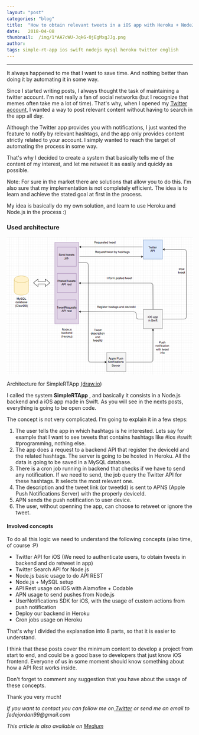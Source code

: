 ```yaml
---
layout:	"post"
categories:	"blog"
title:	"How to obtain relevant tweets in a iOS app with Heroku + NodeJS + Swift"
date:	2018-04-08
thumbnail:	/img/1*AA7cWU-JqkG-OjEgMxgJJg.png
author:	
tags: simple-rt-app ios swift nodejs mysql heroku twitter english
---
```


* * *

It always happened to me that I want to save time. And nothing better than
doing it by automating it in some way.

Since I started writing posts, I always thought the task of maintaining a
twitter account. I'm not really a fan of social networks (but I recognize that
memes often take me a lot of time). That's why, when I opened my [Twitter
account,](http://www.twitter.com/FedeJordan90) I wanted a way to post relevant
content without having to search in the app all day.

Although the Twitter app provides you with notifications, I just wanted the
feature to notify by relevant hashtags, and the app only provides content
strictly related to your account. I simply wanted to reach the target of
automating the process in some way.

That's why I decided to create a system that basically tells me of the content
of my interest, and let me retweet it as easily and quickly as possible.

Note: For sure in the market there are solutions that allow you to do this.
I'm also sure that my implementation is not completely efficient. The idea is
to learn and achieve the stated goal at first in the process.

My idea is basically do my own solution, and learn to use Heroku and Node.js
in the process :)

### Used architecture

![](/img/1*AA7cWU-JqkG-OjEgMxgJJg.png)

Architecture for SimpleRTApp [(draw.io](https://www.draw.io/))

I called the system **SimpleRTApp** , and basically it consists in a Node.js
backend and a iOS app made in Swift. As you will see in the nexts posts,
everything is going to be open code.

The concept is not very complicated. I'm going to explain it in a few steps:

  1. The user tells the app in which hashtags is he interested. Lets say for example that I want to see tweets that contains hashtags like #ios #swift #programming, nothing else.
  2. The app does a request to a backend API that register the deviceId and the related hashtags. The server is going to be hosted in Heroku. All the data is going to be saved in a MySQL database.
  3. There is a cron job running in backend that checks if we have to send any notification. If we need to send, the job query the Twitter API for these hashtags. It selects the most relevant one.
  4. The description and the tweet link (or tweetId) is sent to APNS (Apple Push Notifications Server) with the properly deviceId.
  5. APN sends the push notification to user device.
  6. The user, without openning the app, can choose to retweet or ignore the tweet.

#### Involved concepts

To do all this logic we need to understand the following concepts (also time,
of course :P)

  * Twitter API for iOS (We need to authenticate users, to obtain tweets in backend and do retweet in app)
  * Twitter Search API for Node.js
  * Node.js basic usage to do API REST
  * Node.js + MySQL setup
  * API Rest usage on iOS with Alamofire + Codable
  * APN usage to send pushes from Node.js
  * UserNotifications SDK for iOS, with the usage of custom actions from push notification
  * Deploy our backend in Heroku
  * Cron jobs usage on Heroku

That's why I divided the explanation into 8 parts, so that it is easier to
understand.

I think that these posts cover the minimum content to develop a project from
start to end, and could be a good base to developers that just know iOS
frontend. Everyone of us in some moment should know something about how a API
Rest works inside.

Don't forget to comment any suggestion that you have about the usage of these
concepts.

Thank you very much!

 _If you want to contact you can follow me on_[
_Twitter_](http://www.twitter.com/FedeJordan90) _or send me an email to
fedejordan99@gmail.com_

*This article is also available on [Medium](https://medium.com/@federicojordn/how-to-obtain-relevant-tweets-in-a-ios-app-with-heroku-nodejs-swift-4c0027c88a4a)*
